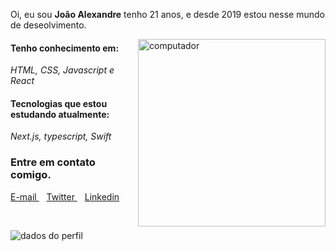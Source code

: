 Oi, eu sou **João Alexandre** tenho 21 anos, e desde 2019 estou nesse mundo de deseolvimento.

<img src="https://user-images.githubusercontent.com/56983783/133364859-7274839c-e5bd-4bf4-aff1-e535daf0b64c.png" min-width="300px" max-width="300px" width="300px" align="right" alt="computador">

#### Tenho conhecimento em: 
  _HTML, CSS, Javascript e React_

#### Tecnologias que estou estudando atualmente: 
  _Next.js, typescript, Swift_

### Entre em contato comigo.
 

  <a href="mailto:joaoalexandre.bitar@hotmai.com">
    E-mail
  </a>&nbsp;&nbsp;
  <a href="https://twitter.com/j_alexandrebita">
   Twitter
  </a>&nbsp;&nbsp;
  <a href="https://www.linkedin.com/in/alexandre-bitar/">
   Linkedin
  </a>
  
&nbsp;&nbsp;
<p align="left">
  <img src="https://github-readme-stats.vercel.app/api?username=AlexBitar80&show_icons=true&theme=dracula" alt="dados do perfil"/>
</p>
